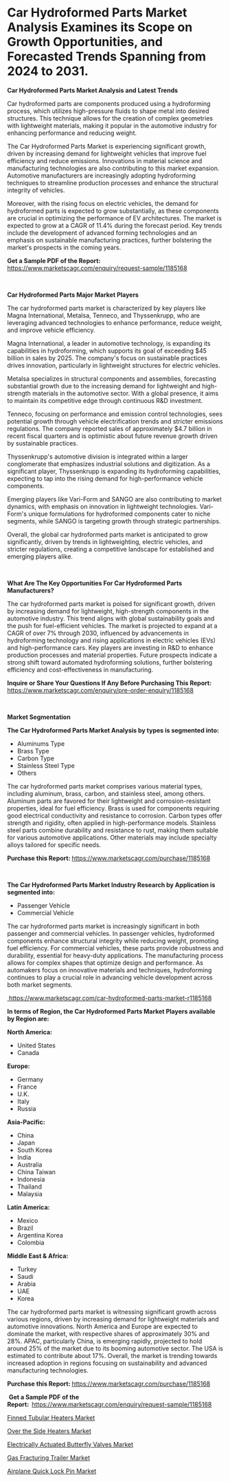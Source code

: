 <p><h1>Car Hydroformed Parts Market Analysis Examines its Scope on Growth Opportunities, and Forecasted Trends Spanning from 2024 to 2031.</h1></p><p><strong>Car Hydroformed Parts Market Analysis and Latest Trends</strong></p>
<p><p>Car hydroformed parts are components produced using a hydroforming process, which utilizes high-pressure fluids to shape metal into desired structures. This technique allows for the creation of complex geometries with lightweight materials, making it popular in the automotive industry for enhancing performance and reducing weight.</p><p>The Car Hydroformed Parts Market is experiencing significant growth, driven by increasing demand for lightweight vehicles that improve fuel efficiency and reduce emissions. Innovations in material science and manufacturing technologies are also contributing to this market expansion. Automotive manufacturers are increasingly adopting hydroforming techniques to streamline production processes and enhance the structural integrity of vehicles.</p><p>Moreover, with the rising focus on electric vehicles, the demand for hydroformed parts is expected to grow substantially, as these components are crucial in optimizing the performance of EV architectures. The market is expected to grow at a CAGR of 11.4% during the forecast period. Key trends include the development of advanced forming technologies and an emphasis on sustainable manufacturing practices, further bolstering the market's prospects in the coming years.</p></p>
<p><strong>Get a Sample PDF of the Report:&nbsp;</strong> <a href="https://www.marketscagr.com/enquiry/request-sample/1185168?utm_campaign=1278&utm_medium=2&utm_source=Github&utm_content=ia&utm_term=22102024&utm_id=car-hydroformed-parts">https://www.marketscagr.com/enquiry/request-sample/1185168</a></p>
<p>&nbsp;</p>
<p><strong>Car Hydroformed Parts Major Market Players</strong></p>
<p><p>The car hydroformed parts market is characterized by key players like Magna International, Metalsa, Tenneco, and Thyssenkrupp, who are leveraging advanced technologies to enhance performance, reduce weight, and improve vehicle efficiency. </p><p>Magna International, a leader in automotive technology, is expanding its capabilities in hydroforming, which supports its goal of exceeding $45 billion in sales by 2025. The company's focus on sustainable practices drives innovation, particularly in lightweight structures for electric vehicles.</p><p>Metalsa specializes in structural components and assemblies, forecasting substantial growth due to the increasing demand for lightweight and high-strength materials in the automotive sector. With a global presence, it aims to maintain its competitive edge through continuous R&D investment.</p><p>Tenneco, focusing on performance and emission control technologies, sees potential growth through vehicle electrification trends and stricter emissions regulations. The company reported sales of approximately $4.7 billion in recent fiscal quarters and is optimistic about future revenue growth driven by sustainable practices.</p><p>Thyssenkrupp's automotive division is integrated within a larger conglomerate that emphasizes industrial solutions and digitization. As a significant player, Thyssenkrupp is expanding its hydroforming capabilities, expecting to tap into the rising demand for high-performance vehicle components.</p><p>Emerging players like Vari-Form and SANGO are also contributing to market dynamics, with emphasis on innovation in lightweight technologies. Vari-Form's unique formulations for hydroformed components cater to niche segments, while SANGO is targeting growth through strategic partnerships.</p><p>Overall, the global car hydroformed parts market is anticipated to grow significantly, driven by trends in lightweighting, electric vehicles, and stricter regulations, creating a competitive landscape for established and emerging players alike.</p></p>
<p>&nbsp;</p>
<p><strong>What Are The Key Opportunities For Car Hydroformed Parts Manufacturers?</strong></p>
<p><p>The car hydroformed parts market is poised for significant growth, driven by increasing demand for lightweight, high-strength components in the automotive industry. This trend aligns with global sustainability goals and the push for fuel-efficient vehicles. The market is projected to expand at a CAGR of over 7% through 2030, influenced by advancements in hydroforming technology and rising applications in electric vehicles (EVs) and high-performance cars. Key players are investing in R&D to enhance production processes and material properties. Future prospects indicate a strong shift toward automated hydroforming solutions, further bolstering efficiency and cost-effectiveness in manufacturing.</p></p>
<p><strong>Inquire or Share Your Questions If Any Before Purchasing This Report:</strong> <a href="https://www.marketscagr.com/enquiry/pre-order-enquiry/1185168?utm_campaign=1278&utm_medium=2&utm_source=Github&utm_content=ia&utm_term=22102024&utm_id=car-hydroformed-parts">https://www.marketscagr.com/enquiry/pre-order-enquiry/1185168</a></p>
<p>&nbsp;</p>
<p><strong>Market Segmentation</strong></p>
<p><strong>The Car Hydroformed Parts Market Analysis by types is segmented into:</strong></p>
<p><ul><li>Aluminums Type</li><li>Brass Type</li><li>Carbon Type</li><li>Stainless Steel Type</li><li>Others</li></ul></p>
<p><p>The car hydroformed parts market comprises various material types, including aluminum, brass, carbon, and stainless steel, among others. Aluminum parts are favored for their lightweight and corrosion-resistant properties, ideal for fuel efficiency. Brass is used for components requiring good electrical conductivity and resistance to corrosion. Carbon types offer strength and rigidity, often applied in high-performance models. Stainless steel parts combine durability and resistance to rust, making them suitable for various automotive applications. Other materials may include specialty alloys tailored for specific needs.</p></p>
<p><strong>Purchase this Report:&nbsp;</strong><a href="https://www.marketscagr.com/purchase/1185168?utm_campaign=1278&utm_medium=2&utm_source=Github&utm_content=ia&utm_term=22102024&utm_id=car-hydroformed-parts">https://www.marketscagr.com/purchase/1185168</a></p>
<p>&nbsp;</p>
<p><strong>The Car Hydroformed Parts Market Industry Research by Application is segmented into:</strong></p>
<p><ul><li>Passenger Vehicle</li><li>Commercial Vehicle</li></ul></p>
<p><p>The car hydroformed parts market is increasingly significant in both passenger and commercial vehicles. In passenger vehicles, hydroformed components enhance structural integrity while reducing weight, promoting fuel efficiency. For commercial vehicles, these parts provide robustness and durability, essential for heavy-duty applications. The manufacturing process allows for complex shapes that optimize design and performance. As automakers focus on innovative materials and techniques, hydroforming continues to play a crucial role in advancing vehicle development across both market segments.</p></p>
<p><a href="https://www.marketscagr.com/car-hydroformed-parts-market-r1185168?utm_campaign=1278&utm_medium=2&utm_source=Github&utm_content=ia&utm_term=22102024&utm_id=car-hydroformed-parts">&nbsp;https://www.marketscagr.com/car-hydroformed-parts-market-r1185168</a></p>
<p><strong>In terms of Region, the Car Hydroformed Parts Market Players available by Region are:</strong></p>
<p>
    <p> <strong> North America: </strong>
        <ul>
            <li>United States</li>
            <li>Canada</li>
        </ul>
        </p> 
    <p> <strong> Europe: </strong>
        <ul>
            <li>Germany</li>
            <li>France</li>
            <li>U.K.</li>
            <li>Italy</li>
            <li>Russia</li>
        </ul>
        </p> 
    <p> <strong> Asia-Pacific: </strong>
        <ul>
            <li>China</li>
            <li>Japan</li>
            <li>South Korea</li>
            <li>India</li>
            <li>Australia</li>
            <li>China Taiwan</li>
            <li>Indonesia</li>
            <li>Thailand</li>
            <li>Malaysia</li>
        </ul>
        </p> 
    <p> <strong> Latin America: </strong>
        <ul>
            <li>Mexico</li>
            <li>Brazil</li>
            <li>Argentina Korea</li>
            <li>Colombia</li>
        </ul>
        </p> 
    <p> <strong> Middle East & Africa: </strong>
        <ul>
            <li>Turkey</li>
            <li>Saudi</li>
            <li>Arabia</li>
            <li>UAE</li>
            <li>Korea</li>
        </ul>
    </p>
    </p>
<p><p>The car hydroformed parts market is witnessing significant growth across various regions, driven by increasing demand for lightweight materials and automotive innovations. North America and Europe are expected to dominate the market, with respective shares of approximately 30% and 28%. APAC, particularly China, is emerging rapidly, projected to hold around 25% of the market due to its booming automotive sector. The USA is estimated to contribute about 17%. Overall, the market is trending towards increased adoption in regions focusing on sustainability and advanced manufacturing technologies.</p></p>
<p><strong>Purchase this Report: </strong><a href="https://www.marketscagr.com/purchase/1185168?utm_campaign=1278&utm_medium=2&utm_source=Github&utm_content=ia&utm_term=22102024&utm_id=car-hydroformed-parts">https://www.marketscagr.com/purchase/1185168</a></p>
<p>&nbsp;<strong>Get a Sample PDF of the Report:&nbsp;&nbsp;</strong><a href="https://www.marketscagr.com/enquiry/request-sample/1185168?utm_campaign=1278&utm_medium=2&utm_source=Github&utm_content=ia&utm_term=22102024&utm_id=car-hydroformed-parts">https://www.marketscagr.com/enquiry/request-sample/1185168</a></p>
<p><strong></strong></p>
<p><p><a href="https://www.linkedin.com/pulse/finned-tubular-heaters-ecosystem-mapping-innovation-qklnc?utm_campaign=1278&utm_medium=2&utm_source=Github&utm_content=ia&utm_term=22102024&utm_id=car-hydroformed-parts">Finned Tubular Heaters Market</a></p><p><a href="https://www.linkedin.com/pulse/navigating-global-over-side-heaters-market-landscape-blspc?utm_campaign=1278&utm_medium=2&utm_source=Github&utm_content=ia&utm_term=22102024&utm_id=car-hydroformed-parts">Over the Side Heaters Market</a></p><p><a href="https://issuu.com/reportprime-2/docs/electrically-actuated-butterfly-val_8b8560a0a2b28c?utm_campaign=1278&utm_medium=2&utm_source=Github&utm_content=ia&utm_term=22102024&utm_id=car-hydroformed-parts">Electrically Actuated Butterfly Valves Market</a></p><p><a href="https://github.com/indrystar/Market-Research-Report-List-5/blob/main/gas-fracturing-trailer-market.md?utm_campaign=1278&utm_medium=2&utm_source=Github&utm_content=ia&utm_term=22102024&utm_id=car-hydroformed-parts">Gas Fracturing Trailer Market</a></p><p><a href="https://github.com/AKSHATREPORTPRIME/Market-Research-Report-List-6/blob/main/airplane-quick-lock-pin-market.md?utm_campaign=1278&utm_medium=2&utm_source=Github&utm_content=ia&utm_term=22102024&utm_id=car-hydroformed-parts">Airplane Quick Lock Pin Market</a></p></p>